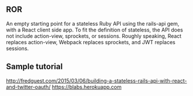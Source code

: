 ROR
---------------
An empty starting point for a stateless Ruby API using the rails-api gem, with a React client side app. 
To fit the definition of stateless, the API does not include action-view, sprockets, or sessions. 
Roughly speaking, React replaces action-view, Webpack replaces sprockets, and JWT replaces sessions.


Sample tutorial
---------------
http://fredguest.com/2015/03/06/building-a-stateless-rails-api-with-react-and-twitter-oauth/
https://blabs.herokuapp.com
